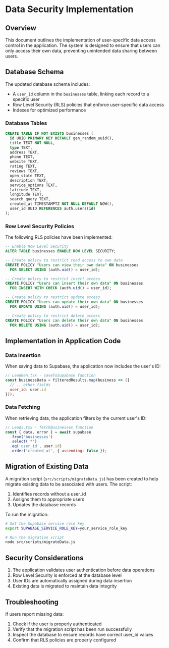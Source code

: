 # Data Security Implementation

## Overview

This document outlines the implementation of user-specific data access control in the application. The system is designed to ensure that users can only access their own data, preventing unintended data sharing between users.

## Database Schema

The updated database schema includes:

- A `user_id` column in the `businesses` table, linking each record to a specific user
- Row Level Security (RLS) policies that enforce user-specific data access
- Indexes for optimized performance

### Database Tables

```sql
CREATE TABLE IF NOT EXISTS businesses (
  id UUID PRIMARY KEY DEFAULT gen_random_uuid(),
  title TEXT NOT NULL,
  type TEXT,
  address TEXT,
  phone TEXT,
  website TEXT,
  rating TEXT,
  reviews TEXT,
  open_state TEXT,
  description TEXT,
  service_options TEXT,
  latitude TEXT,
  longitude TEXT,
  search_query TEXT,
  created_at TIMESTAMPTZ NOT NULL DEFAULT NOW(),
  user_id UUID REFERENCES auth.users(id)
);
```

### Row Level Security Policies

The following RLS policies have been implemented:

```sql
-- Enable Row Level Security
ALTER TABLE businesses ENABLE ROW LEVEL SECURITY;

-- Create policy to restrict read access to own data
CREATE POLICY "Users can view their own data" ON businesses
  FOR SELECT USING (auth.uid() = user_id);

-- Create policy to restrict insert access
CREATE POLICY "Users can insert their own data" ON businesses
  FOR INSERT WITH CHECK (auth.uid() = user_id);

-- Create policy to restrict update access
CREATE POLICY "Users can update their own data" ON businesses
  FOR UPDATE USING (auth.uid() = user_id);

-- Create policy to restrict delete access
CREATE POLICY "Users can delete their own data" ON businesses
  FOR DELETE USING (auth.uid() = user_id);
```

## Implementation in Application Code

### Data Insertion

When saving data to Supabase, the application now includes the user's ID:

```javascript
// LeadGen.tsx - saveToSupabase function
const businessData = filteredResults.map(business => ({
  // ...other fields
  user_id: user.id
}));
```

### Data Fetching

When retrieving data, the application filters by the current user's ID:

```javascript
// Leads.tsx - fetchBusinesses function
const { data, error } = await supabase
  .from('businesses')
  .select('*')
  .eq('user_id', user.id)
  .order('created_at', { ascending: false });
```

## Migration of Existing Data

A migration script (`src/scripts/migrateData.js`) has been created to help migrate existing data to be associated with users. The script:

1. Identifies records without a user_id
2. Assigns them to appropriate users
3. Updates the database records

To run the migration:

```bash
# Set the Supabase service role key
export SUPABASE_SERVICE_ROLE_KEY=your_service_role_key

# Run the migration script
node src/scripts/migrateData.js
```

## Security Considerations

1. The application validates user authentication before data operations
2. Row Level Security is enforced at the database level
3. User IDs are automatically assigned during data insertion
4. Existing data is migrated to maintain data integrity

## Troubleshooting

If users report missing data:

1. Check if the user is properly authenticated
2. Verify that the migration script has been run successfully
3. Inspect the database to ensure records have correct user_id values
4. Confirm that RLS policies are properly configured 